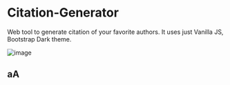 # Citation-Generator 

Web tool to generate citation of your favorite authors. It uses just Vanilla JS, Bootstrap Dark theme. 

 ![image](https://user-images.githubusercontent.com/30128774/211277900-7167b45d-12fa-4b30-bcc1-8e36c320a73c.png)


## aA
